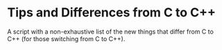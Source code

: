 # Tips and Differences from C to C++

A script with a non-exhaustive list of the new things that differ from C to C++ (for those switching from C to C++). 
